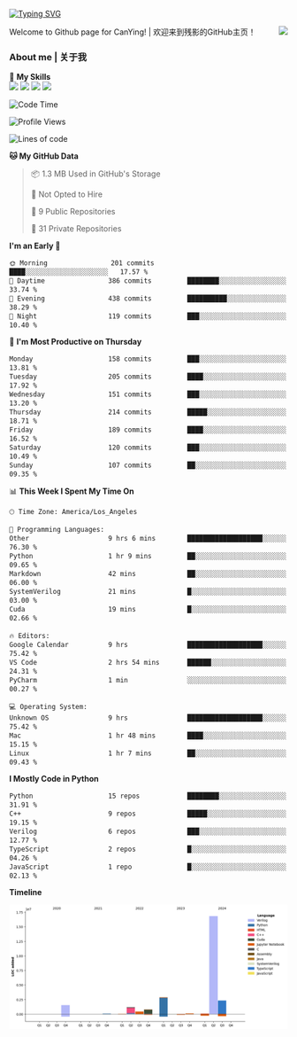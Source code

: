 [![Typing SVG](https://readme-typing-svg.herokuapp.com?size=25&duration=3500&color=00FFFF&vCenter=true&width=250&height=40&lines=Hi+Welcome+%F0%9F%91%8B%F0%9F%8F%BB;I'm+CanYing|残影)](https://git.io/typing-svg)

<a href="#">
  <img align="right" src="https://github-readme-stats.vercel.app/api?username=CanYing0913&count_private=true&rank_icon=github&show_icons=true&bg_color=15,f2f7fd,E0EAFC&" />
</a>

Welcome to Github page for CanYing! | 欢迎来到残影的GitHub主页！

### About me | 关于我

🌟 **My Skills**  
![](https://img.shields.io/badge/-C-A8B9CC?style=flat-square&logo=C&logoColor=fff)
![](https://img.shields.io/badge/-C++-00599C?style=flat-square&logo=Cpp&logoColor=fff)
![](https://img.shields.io/badge/-Python-3776AB?style=flat-square&logo=Python&logoColor=fff)
![](https://img.shields.io/badge/-Linux-000000?style=flat-square&logo=Linux&logoColor=fff)

<!--START_SECTION:waka-->
![Code Time](http://img.shields.io/badge/Code%20Time-536%20hrs%2033%20mins-blue)

![Profile Views](http://img.shields.io/badge/Profile%20Views-1-blue)

![Lines of code](https://img.shields.io/badge/From%20Hello%20World%20I%27ve%20Written-26.3%20million%20lines%20of%20code-blue)

**🐱 My GitHub Data** 

> 📦 1.3 MB Used in GitHub's Storage 
 > 
> 🚫 Not Opted to Hire
 > 
> 📜 9 Public Repositories 
 > 
> 🔑 31 Private Repositories 
 > 
**I'm an Early 🐤** 

```text
🌞 Morning                201 commits         ████░░░░░░░░░░░░░░░░░░░░░   17.57 % 
🌆 Daytime                386 commits         ████████░░░░░░░░░░░░░░░░░   33.74 % 
🌃 Evening                438 commits         ██████████░░░░░░░░░░░░░░░   38.29 % 
🌙 Night                  119 commits         ███░░░░░░░░░░░░░░░░░░░░░░   10.40 % 
```
📅 **I'm Most Productive on Thursday** 

```text
Monday                   158 commits         ███░░░░░░░░░░░░░░░░░░░░░░   13.81 % 
Tuesday                  205 commits         ████░░░░░░░░░░░░░░░░░░░░░   17.92 % 
Wednesday                151 commits         ███░░░░░░░░░░░░░░░░░░░░░░   13.20 % 
Thursday                 214 commits         █████░░░░░░░░░░░░░░░░░░░░   18.71 % 
Friday                   189 commits         ████░░░░░░░░░░░░░░░░░░░░░   16.52 % 
Saturday                 120 commits         ███░░░░░░░░░░░░░░░░░░░░░░   10.49 % 
Sunday                   107 commits         ██░░░░░░░░░░░░░░░░░░░░░░░   09.35 % 
```


📊 **This Week I Spent My Time On** 

```text
🕑︎ Time Zone: America/Los_Angeles

💬 Programming Languages: 
Other                    9 hrs 6 mins        ███████████████████░░░░░░   76.30 % 
Python                   1 hr 9 mins         ██░░░░░░░░░░░░░░░░░░░░░░░   09.65 % 
Markdown                 42 mins             ██░░░░░░░░░░░░░░░░░░░░░░░   06.00 % 
SystemVerilog            21 mins             █░░░░░░░░░░░░░░░░░░░░░░░░   03.00 % 
Cuda                     19 mins             █░░░░░░░░░░░░░░░░░░░░░░░░   02.66 % 

🔥 Editors: 
Google Calendar          9 hrs               ███████████████████░░░░░░   75.42 % 
VS Code                  2 hrs 54 mins       ██████░░░░░░░░░░░░░░░░░░░   24.31 % 
PyCharm                  1 min               ░░░░░░░░░░░░░░░░░░░░░░░░░   00.27 % 

💻 Operating System: 
Unknown OS               9 hrs               ███████████████████░░░░░░   75.42 % 
Mac                      1 hr 48 mins        ████░░░░░░░░░░░░░░░░░░░░░   15.15 % 
Linux                    1 hr 7 mins         ██░░░░░░░░░░░░░░░░░░░░░░░   09.43 % 
```

**I Mostly Code in Python** 

```text
Python                   15 repos            ████████░░░░░░░░░░░░░░░░░   31.91 % 
C++                      9 repos             █████░░░░░░░░░░░░░░░░░░░░   19.15 % 
Verilog                  6 repos             ███░░░░░░░░░░░░░░░░░░░░░░   12.77 % 
TypeScript               2 repos             █░░░░░░░░░░░░░░░░░░░░░░░░   04.26 % 
JavaScript               1 repo              █░░░░░░░░░░░░░░░░░░░░░░░░   02.13 % 
```



**Timeline**

![Lines of Code chart](https://raw.githubusercontent.com/CanYing0913/CanYing0913/master/assets/bar_graph.png)


<!--END_SECTION:waka-->
